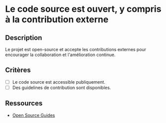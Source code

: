 # Le code source est ouvert, y compris à la contribution externe

## Description

Le projet est open-source et accepte les contributions externes pour encourager la collaboration et l'amélioration continue.

## Critères

- [ ] Le code source est accessible publiquement.
- [ ] Des guidelines de contribution sont disponibles.

## Ressources

- [Open Source Guides](https://opensource.guide/)
